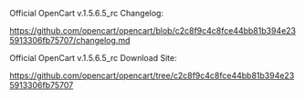 Official OpenCart v.1.5.6.5_rc Changelog:

https://github.com/opencart/opencart/blob/c2c8f9c4c8fce44bb81b394e235913306fb75707/changelog.md

Official OpenCart v.1.5.6.5_rc Download Site:

https://github.com/opencart/opencart/tree/c2c8f9c4c8fce44bb81b394e235913306fb75707